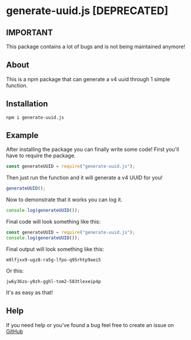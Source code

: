 # generate-uuid.js [DEPRECATED]

## IMPORTANT

This package contains a lot of bugs and is not being maintained anymore!

## About

This is a npm package that can generate a v4 uuid through 1 simple function.

## Installation

```
npm i generate-uuid.js
```

## Example

After installing the package you can finally write some code!
First you'll have to require the package.

```js
const generateUUID = require("generate-uuid.js");
```

Then just run the function and it will generate a v4 UUID for you!

```js
generateUUID();
```

Now to demonstrate that it works you can log it.

```js
console.log(generateUUID());
```

Final code will look something like this:

```js
const generateUUID = require("generate-uuid.js");
console.log(generateUUID());
```

Final output will look something like this:

```
m9lfjxx9-ugz8-ra5g-lfpo-q95rhtp9aei5
```

Or this:

```
jw6y36zo-y0zh-gghl-tom2-583tlexeip4p
```

It's as easy as that!

## Help

If you need help or you've found a bug feel free to create an issue on [GitHub](https://github.com/MaestroDagan/generate-uuid/issues)
